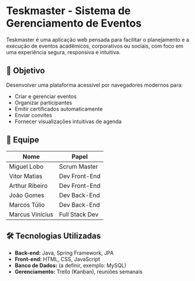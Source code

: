 # Teskmaster - Sistema de Gerenciamento de Eventos

Teskmaster é uma aplicação web pensada para facilitar o planejamento e a execução de eventos acadêmicos, corporativos ou sociais, com foco em uma experiência segura, responsiva e intuitiva.

## 🎯 Objetivo

Desenvolver uma plataforma acessível por navegadores modernos para:
- Criar e gerenciar eventos
- Organizar participantes
- Emitir certificados automaticamente
- Enviar convites
- Fornecer visualizações intuitivas de agenda

## 👥 Equipe

| Nome            | Papel             |
|-----------------|-------------------|
| Miguel Lobo     | Scrum Master       |
| Vitor Matias    | Dev Front-End      |
| Arthur Ribeiro  | Dev Front-End      |
| João Gomes      | Dev Back-End       |
| Marcos Túlio    | Dev Back-End       |
| Marcus Vinícius | Full Stack Dev     |

## 🛠️ Tecnologias Utilizadas

- **Back-end:** Java, Spring Framework, JPA
- **Front-end:** HTML, CSS, JavaScript
- **Banco de Dados:** (a definir, exemplo: MySQL)
- **Gerenciamento:** Trello (Kanban), reuniões semanais
